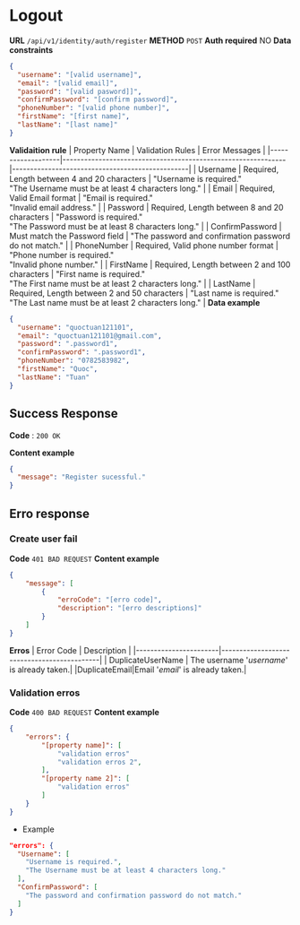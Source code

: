 # Logout
**URL** `/api/v1/identity/auth/register`
**METHOD** `POST`
**Auth required** NO
**Data constraints** 
```json
{
  "username": "[valid username]",
  "email": "[valid email]",
  "password": "[valid pasword]]",
  "confirmPassword": "[confirm password]",
  "phoneNumber": "[valid phone number]",
  "firstName": "[first name]",
  "lastName": "[last name]"
}
```
**Validaition rule**
| Property Name     | Validation Rules                                             | Error Messages                                 |
|-------------------|--------------------------------------------------------------|-------------------------------------------------|
| Username          | Required, Length between 4 and 20 characters                | "Username is required."<br>"The Username must be at least 4 characters long." |
| Email             | Required, Valid Email format                                 | "Email is required."<br>"Invalid email address." |
| Password          | Required, Length between 8 and 20 characters                | "Password is required."<br>"The Password must be at least 8 characters long." |
| ConfirmPassword   | Must match the Password field                                | "The password and confirmation password do not match." |
| PhoneNumber       | Required, Valid phone number format                         | "Phone number is required."<br>"Invalid phone number." |
| FirstName         | Required, Length between 2 and 100 characters               | "First name is required."<br>"The First name must be at least 2 characters long." |
| LastName          | Required, Length between 2 and 50 characters                | "Last name is required."<br>"The Last name must be at least 2 characters long." |
**Data example** 
```json
{
  "username": "quoctuan121101",
  "email": "quoctuan121101@gmail.com",
  "password": ".password1",
  "confirmPassword": ".password1",
  "phoneNumber": "0782583982",
  "firstName": "Quoc",
  "lastName": "Tuan"
}
```
## Success Response
**Code** : `200 OK`

**Content example**

```json
{
  "message": "Register sucessful."
}
```
## Erro response
### Create user fail
**Code** `401 BAD REQUEST`
**Content example**
```json
{
    "message": [
        {
            "erroCode": "[erro code]",
            "description": "[erro descriptions]"
        }
    ]
}
```
**Erros**
| Error Code           | Description                                |
|-----------------------|--------------------------------------------|
| DuplicateUserName    | The username '*username*' is already taken.|
|DuplicateEmail|Email '*email*' is already taken.|

### Validation erros 
**Code** `400 BAD REQUEST`
**Content example**
```json
{
    "errors": {
        "[property name]": [
            "validation erros"
            "validation erros 2",
        ],
        "[property name 2]": [
            "validation erros"
        ]
    }
}
```
  - Example 
  ```json
  "errors": {
    "Username": [
      "Username is required.",
      "The Username must be at least 4 characters long."
    ],
    "ConfirmPassword": [
      "The password and confirmation password do not match."
    ]
  }
  ```